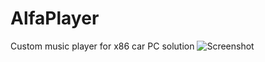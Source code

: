 # AlfaPlayer
Custom music player for x86 car PC solution
![Screenshot](https://imgur.com/a/jPfC2py.png?1)
